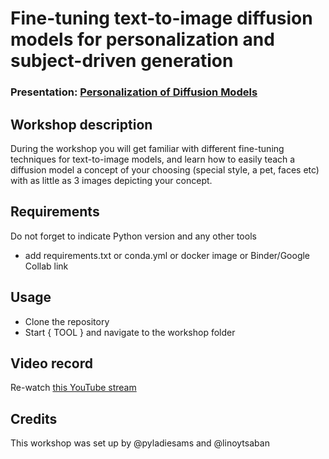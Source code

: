 
# Fine-tuning text-to-image diffusion models for personalization and subject-driven generation
### Presentation: [Personalization of Diffusion Models](workshop/Personalization_of_Diffusion_Models-PyLadies_Amsterdam-Feb_24.pptx)

## Workshop description
During the workshop you will get familiar with different fine-tuning techniques for text-to-image models, and learn how to easily teach a diffusion model a concept of your choosing  (special style, a pet, faces etc) with as little as 3 images depicting your concept. 

## Requirements
Do not forget to indicate Python version and any other tools
+ add requirements.txt or conda.yml or docker image or Binder/Google Collab link

## Usage
* Clone the repository
* Start { TOOL } and navigate to the workshop folder

## Video record
Re-watch [this YouTube stream](https://www.youtube.com/live/f9FWJ9UjZ-U)

## Credits
This workshop was set up by @pyladiesams and @linoytsaban
